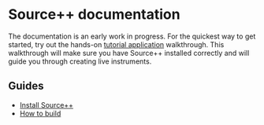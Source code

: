 # Source++ documentation

The documentation is an early work in progress. For the quickest way to get started, try out the hands-on [tutorial application](https://github.com/sourceplusplus/tutorial-java) walkthrough. This walkthrough will make sure you have Source++ installed correctly and will guide you through creating live instruments.

## Guides

- [Install Source++](installation#install-source)
- [How to build](guides/How-to-build.md)

